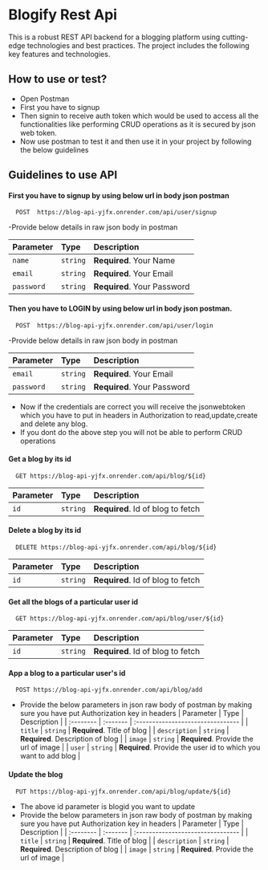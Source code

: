 
# Blogify Rest Api

This is a robust REST API backend for a blogging platform using cutting-edge technologies and best practices. The project includes the following key features and technologies. 




## How to use or test?

- Open Postman
- First you have to signup  
- Then signin to receive auth token which would be used to access  all the functionalities like performing CRUD operations as it is secured  by json web token.
- Now use postman to test it and then use it in your project by following the below guidelines


## Guidelines to use API 

#### First you have to signup by using below url in body json postman 

```http
  POST  https://blog-api-yjfx.onrender.com/api/user/signup
```
-Provide below details in raw json body in postman

| Parameter | Type     | Description                |
| :-------- | :------- | :------------------------- |
| `name` | `string` | **Required**. Your Name |
| `email` | `string` | **Required**. Your Email |
| `password` | `string` | **Required**. Your Password |


#### Then you have to LOGIN by using below url in body json postman.

```http
  POST  https://blog-api-yjfx.onrender.com/api/user/login
```
-Provide below details in raw json body in postman

| Parameter | Type     | Description                |
| :-------- | :------- | :------------------------- |
| `email` | `string` | **Required**. Your Email |
| `password` | `string` | **Required**. Your Password |

- Now if the credentials are correct you will receive the jsonwebtoken which you have to put in headers in Authorization to read,update,create and delete any blog.
- If you dont do the above step you will not be able to perform CRUD operations

#### Get a blog by its id

```http
  GET https://blog-api-yjfx.onrender.com/api/blog/${id}
```

| Parameter | Type     | Description                       |
| :-------- | :------- | :-------------------------------- |
| `id`      | `string` | **Required**. Id of blog to fetch |

#### Delete a blog by its id

```http
  DELETE https://blog-api-yjfx.onrender.com/api/blog/${id}
```

| Parameter | Type     | Description                       |
| :-------- | :------- | :-------------------------------- |
| `id`      | `string` | **Required**. Id of blog to fetch |

#### Get all the blogs of a particular user id

```http
  GET https://blog-api-yjfx.onrender.com/api/blog/user/${id}
```

| Parameter | Type     | Description                       |
| :-------- | :------- | :-------------------------------- |
| `id`      | `string` | **Required**. Id of blog to fetch |

#### App a blog to a particular user's id

```http
  POST https://blog-api-yjfx.onrender.com/api/blog/add
```
- Provide the below parameters in json raw body of postman by making sure you have put Authorization key in headers
| Parameter | Type     | Description                       |
| :-------- | :------- | :-------------------------------- |
| `title`      | `string` | **Required**. Title of blog |
| `description`      | `string` | **Required**. Description of blog |
| `image`      | `string` | **Required**. Provide the url of image |
| `user`      | `string` | **Required**. Provide the user id to which you want to add blog |

#### Update the blog

```http
  PUT https://blog-api-yjfx.onrender.com/api/blog/update/${id}
```
- The above id parameter is blogid you want to update
- Provide the below parameters in json raw body of postman by making sure you have put Authorization key in headers
| Parameter | Type     | Description                       |
| :-------- | :------- | :-------------------------------- |
| `title`      | `string` | **Required**. Title of blog |
| `description`      | `string` | **Required**. Description of blog |
| `image`      | `string` | **Required**. Provide the url of image |








